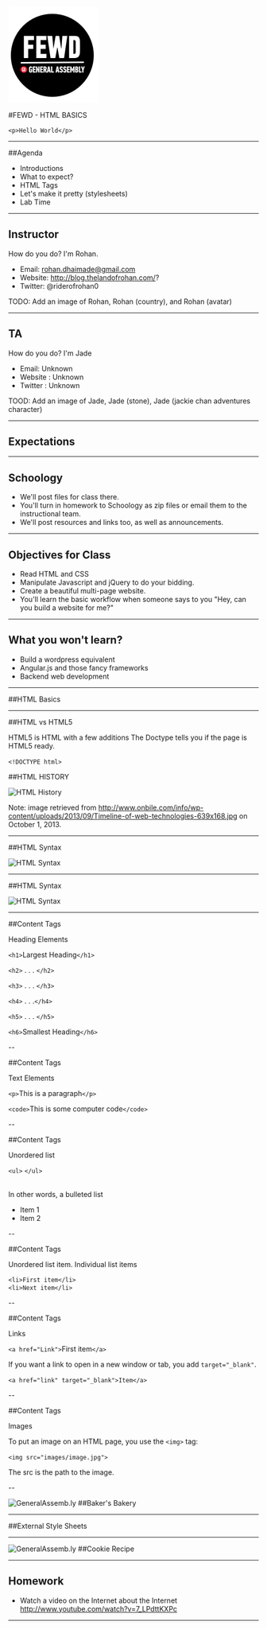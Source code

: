 ![GeneralAssemb.ly](../../img/icons/FEWD_Logo.png)

#FEWD - HTML BASICS

```
<p>Hello World</p>
```


---


##Agenda

* Introductions
* What to expect?
*	HTML Tags
*	Let's make it pretty (stylesheets)
*	Lab Time

---


## Instructor

How do you do? I'm Rohan.

- Email: rohan.dhaimade@gmail.com
- Website: http://blog.thelandofrohan.com/?
- Twitter: @riderofrohan0

TODO: Add an image of Rohan, Rohan (country), and Rohan (avatar)

---

## TA

How do you do? I'm Jade

- Email: Unknown
- Website : Unknown
- Twitter : Unknown

TOOD: Add an image of Jade, Jade (stone), Jade (jackie chan adventures character)

---

## Expectations


---

## Schoology

* We'll post files for class there.
* You'll turn in homework to Schoology as zip files or email them to the instructional team.
* We'll post resources and links too, as well as announcements.

---

## Objectives for Class

- Read HTML and CSS
- Manipulate Javascript and jQuery to do your bidding.
- Create a beautiful multi-page website.
- You'll learn the basic workflow when someone says to you "Hey, can you build a website for me?"

---

## What you **won't** learn?

- Build a wordpress equivalent
- Angular.js and those fancy frameworks
- Backend web development

---


##HTML Basics

---


##HTML vs HTML5

HTML5 is HTML with a few additions
The Doctype tells you if the page is HTML5 ready.


```<!DOCTYPE html>```


##HTML HISTORY

![HTML History](../../img/unit_1/Timeline_of_web_technologies.jpg)

Note:
image retrieved from http://www.onbile.com/info/wp-content/uploads/2013/09/Timeline-of-web-technologies-639x168.jpg on October 1, 2013.


---


##HTML Syntax

![HTML Syntax](../../img/unit_1/tags.png)

---

##HTML Syntax

![HTML Syntax](../../img/unit_1/tags_attributes.png)

---

##Content Tags

Heading Elements

```<h1>```Largest Heading```</h1>```

```<h2>``` . . . ```</h2>```

```<h3>``` . . . ```</h3>```

```<h4>``` . . .```</h4>```

```<h5>``` . . . ```</h5>```

```<h6>```Smallest Heading```</h6>```

--

##Content Tags

Text Elements

```<p>```This is a paragraph```</p>```

```<code>```This is some computer code```</code>```

--

##Content Tags

Unordered list

```<ul>``` ```</ul>```

<br>
In other words, a bulleted list

- Item 1
- Item 2

--

##Content Tags

Unordered list item. Individual list items


	<li>First item</li>
    <li>Next item</li>


--

##Content Tags

Links

 ```<a href="Link">```First item```</a>```


If you want a link to open in a new window or tab, you add ```target="_blank"```.

```<a href="link" target="_blank">Item</a>```

--

##Content Tags

Images

To put an image on an HTML page, you use the ```<img>``` tag:

```<img src="images/image.jpg">```

The src is the path to the image.

--

![GeneralAssemb.ly](../../img/icons/code_along.png)
##Baker's Bakery

---


##External Style Sheets

---


![GeneralAssemb.ly](../../img/icons/exercise_icon_md.png)
##Cookie Recipe

---

## Homework

*	Watch a video on the Internet about the Internet http://www.youtube.com/watch?v=7_LPdttKXPc

---
